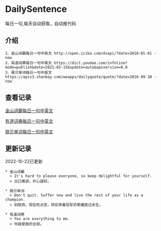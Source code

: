 # DailySentence

每日一句,每天自动获取，自动推代码

## 介绍

```
1、金山词霸每日一句中英文 http://open.iciba.com/dsapi/?date=2018-01-01 - now
2、有道词典每日一句中英文 https://dict.youdao.com/infoline?mode=publish&date=2021-03-15&update=auto&apiversion=6.0
3、扇贝单词每日一句中英文 https://apiv3.shanbay.com/weapps/dailyquote/quote/?date=2016-09-30 - now
```

## 查看记录

[金山词霸每日一句中英文](./data/iciba/)

[有道词典每日一句中英文](./data/youdao/)

[扇贝单词每日一句中英文](./data/shanbay/)

## 更新记录
2022-10-22已更新 
```
* 金山词霸
  > It's hard to please everyone, so keep delightful for yourself.
  > 众口难调，开心就好。

* 扇贝单词
  > Don't quit. Suffer now and live the rest of your life as a champion.
  > 别放弃。现在吃点苦，然后带着冠军的荣耀度过余生。

* 有道词典
  > You are everything to me.
  > 你就是我的全部。

```
